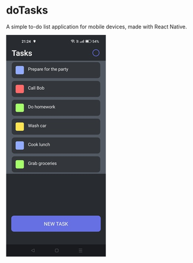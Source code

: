 # doTasks

A simple to-do list application for mobile devices, made with React Native.

![Showcase](./screenshots/scrn2.jpg "The app")
